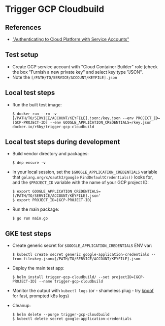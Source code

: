 # Trigger GCP Cloudbuild

## References

- ["Authenticating to Cloud Platform with Service Accounts"](https://cloud.google.com/kubernetes-engine/docs/tutorials/authenticating-to-cloud-platform)

## Test setup

- Create GCP service account with "Cloud Container Builder" role (check the box "Furnish a new private key" and select key type "JSON".
- Note the `[/PATH/TO/SERVICE/ACCOUNT/KEYFILE].json`

## Local test steps

- Run the built test image:

    ```console
    $ docker run --rm -v [/PATH/TO/SERVICE/ACCOUNT/KEYFILE].json:/key.json --env PROJECT_ID=[GCP-PROJECT-ID] --env GOOGLE_APPLICATION_CREDENTIALS=/key.json docker.io/r6by/trigger-gcp-cloudbuild
    ```

## Local test steps during development

- Build vendor directory and packages:

    ```console
    $ dep ensure -v
    ```
- In your local session, set the `$GOOGLE_APPLICATION_CREDENTIALS` variable that `golang.org/x/oauth2/google` `FindDefaultCredentials()` looks for, and the `$PROJECT_ID` variable with the name of your GCP project ID:

    ```console
    $ export GOOGLE_APPLICATION_CREDENTIALS=[/PATH/TO/SERVICE/ACCOUNT/KEYFILE].json'
    $ export PROJECT_ID=[GCP-PROJECT-ID]
    ```
- Run the main package:

    ```console
    $ go run main.go
    ```

## GKE test steps

- Create generic secret for `$GOOGLE_APPLICATION_CREDENTIALS` ENV var:

    ```console
    $ kubectl create secret generic google-application-credentials --from-file=key.json=[/PATH/TO/SERVICE/ACCOUNT/KEYFILE].json
    ```
- Deploy the main test app:

    ```console
    $ helm install trigger-gcp-cloudbuild/ --set projectID=[GCP-PROJECT-ID] --name trigger-gcp-cloudbuild
    ```
- Monitor the output with `kubectl logs` (or - shameless plug - try [kpoof](https://github.com/farmotive/kpoof) for fast, prompted k8s logs)
- Cleanup:

    ```console
    $ helm delete --purge trigger-gcp-cloudbuild
    $ kubectl delete secret google-application-credentials
    ```
